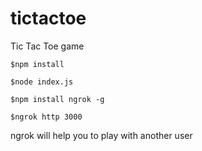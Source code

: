 # tictactoe
Tic Tac Toe game


`$npm install`

`$node index.js`

`$npm install ngrok -g`

`$ngrok http 3000`

ngrok will help you to play with another user




